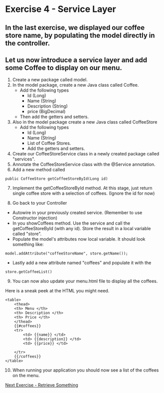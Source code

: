 # Exercise 4 - Service Layer

## In the last exercise, we displayed our coffee store name, by populating the model directly in the controller.  
## Let us now introduce a service layer and add some Coffee to display on our menu.

1. Create a new package called model.
2. In the model package, create a new Java class called Coffee.
   * Add the following types
     * Id (Long)
     * Name (String)
     * Description (String)
     * price (BigDecimal)
   * Then add the getters and setters.
3. Also in the model package create a new Java class called CoffeeStore
   - Add the following types
     - Id (Long)
     - Name (String)
     - List of Coffee Stores.
     - Add the getters and setters.
4. Create our CoffeeStoreService class in a newly created package called "services".
5. Annotate the CoffeeStoreService class with the @Service annotation.
6. Add a new method called 
```
public CoffeeStore getCoffeeStoreById(Long id) 
```
7. Implement the getCoffeeStoreById method. At this stage, just return single coffee store with a selection of coffees. (Ignore the id for now)

8. Go back to your Controller
* Autowire in your previously created service. (Remember to use Constructor injection)
*  In you showCoffees method. Use the service and call the getCoffeeStoreById (with any id). Store the result in a local variable called "store".
* Populate the model's attributes now local variable.  It should look something like:
```
model.addAttribute("coffeeStoreName", store.getName());
```
* Lastly add a new attribute named "coffees" and populate it with the 
```
store.getCoffeeList()
```

9. You can now also update your menu.html file to display all the coffees.

Here is a sneak peek at the HTML you might need. 

```
<table>
    <thead>
    <th> Menu </th>
    <th> Description </th>
    <th> Price </th>
    </thead>
    {{#coffees}}
    <tr>
        <td> {{name}} </td>
        <td> {{description}} </td>
        <td> {{price}} </td>

    </tr>
    {{/coffees}}
</table>
```

10. When running your application you should now see a list of the coffees on the menu.

[Next Exercise - Retrieve Something](../documents/exercise5.md)